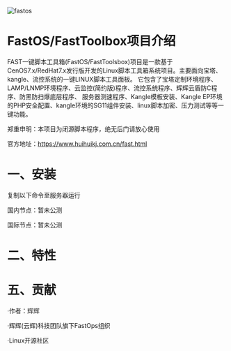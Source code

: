 ![fastos](https://images.gitee.com/uploads/images/2021/0301/185452_24a18d8a_1775201.png "uugai.com_1614595991588.png")
# FastOS/FastToolbox项目介绍
  FAST一键脚本工具箱(FastOS/FastToolsbox)项目是一款基于CenOS7.x/RedHat7.x发行版开发的Linux脚本工具箱系统项目。主要面向宝塔、kangle、流控系统的一键LINUX脚本工具面板。 它包含了宝塔定制环境程序、LAMP/LNMP环境程序、云监控(简约版)程序、流控系统程序、辉辉云盾防C程序、防黑防扫爆底层程序、 服务器测速程序、Kangle模板安装、Kangle EP环境的PHP安全配置、kangle环境的SG11组件安装、linux脚本加密、压力测试等等一键功能。

郑重申明：本项目为闭源脚本程序，绝无后门请放心使用

官方地址：https://www.huihuikj.com.cn/fast.html

# 一、安装
复制以下命令至服务器运行

国内节点：暂未公测

国际节点：暂未公测

# 二、特性


# 五、贡献
  ·作者：辉辉
  
  ·辉辉(云辉)科技团队旗下FastOps组织
  
  ·Linux开源社区
